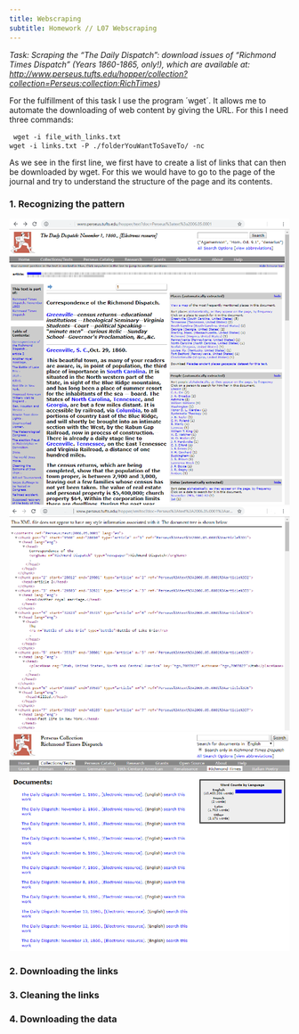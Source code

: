 ```yaml
---
title: Webscraping
subtitle: Homework // L07 Webscraping
---
```

<i>Task: Scraping the “The Daily Dispatch”: download issues of “Richmond Times Dispatch” (Years 1860-1865, only!), which are available at: http://www.perseus.tufts.edu/hopper/collection?collection=Perseus:collection:RichTimes)</i>

For the fulfillment of this task I use the program ´wget´. It allows me to automate the downloading of web content by giving the URL.
For this I need three commands:

<div class="highlighter-rouge"><div class="highlight"><pre class="highlight"><code> wget -i file_with_links.txt
wget -i links.txt -P ./folderYouWantToSaveTo/ -nc 
</code></pre></div></div>

As we see in the first line, we first have to create a list of links that can then be downloaded by wget. For this we would have to go to the page of the journal and try to understand the structure of the page and its contents.

### 1. Recognizing the pattern

<img src="/img/the_daily_dispatch_issue1.png" />
<img src="/img/the_daily_dispatch_isssue1_xml.png" />
<img src="/img/the_daily_dispatch_homepage.png" />



### 2. Downloading the links

### 3. Cleaning the links

### 4. Downloading the data
